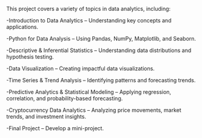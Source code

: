 
This project covers a variety of topics in data analytics, including:

-Introduction to Data Analytics – Understanding key concepts and applications.

-Python for Data Analysis – Using Pandas, NumPy, Matplotlib, and Seaborn.

-Descriptive & Inferential Statistics – Understanding data distributions and hypothesis testing.

-Data Visualization – Creating impactful data visualizations.

-Time Series & Trend Analysis – Identifying patterns and forecasting trends.

-Predictive Analytics & Statistical Modeling – Applying regression, correlation, and probability-based forecasting.

-Cryptocurrency Data Analytics – Analyzing price movements, market trends, and investment insights.

-Final Project – Develop a mini-project.
